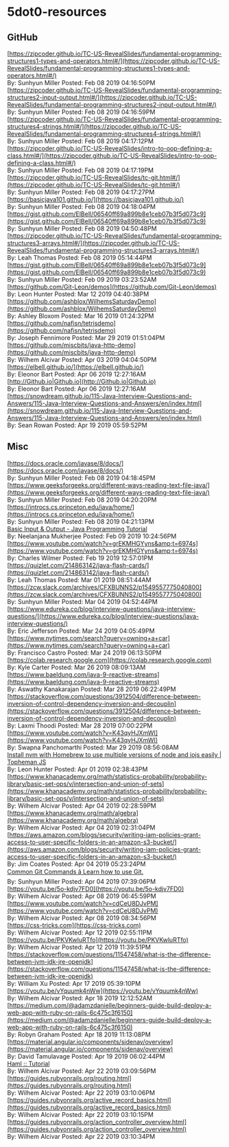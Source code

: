 # 5dot0-resources
## GitHub<br/>
[https://zipcoder.github.io/TC-US-RevealSlides/fundamental-programming-structures1-types-and-operators.html#/](https://zipcoder.github.io/TC-US-RevealSlides/fundamental-programming-structures1-types-and-operators.html#/)<br/>By: Sunhyun Miller Posted: Feb 08 2019 04:16:50PM<br/>[https://zipcoder.github.io/TC-US-RevealSlides/fundamental-programming-structures2-input-output.html#/](https://zipcoder.github.io/TC-US-RevealSlides/fundamental-programming-structures2-input-output.html#/)<br/>By: Sunhyun Miller Posted: Feb 08 2019 04:16:59PM<br/>[https://zipcoder.github.io/TC-US-RevealSlides/fundamental-programming-structures4-strings.html#/](https://zipcoder.github.io/TC-US-RevealSlides/fundamental-programming-structures4-strings.html#/)<br/>By: Sunhyun Miller Posted: Feb 08 2019 04:17:12PM<br/>[https://zipcoder.github.io/TC-US-RevealSlides/intro-to-oop-defining-a-class.html#/](https://zipcoder.github.io/TC-US-RevealSlides/intro-to-oop-defining-a-class.html#/)<br/>By: Sunhyun Miller Posted: Feb 08 2019 04:17:19PM<br/>[https://zipcoder.github.io/TC-US-RevealSlides/tc-git.html#/](https://zipcoder.github.io/TC-US-RevealSlides/tc-git.html#/)<br/>By: Sunhyun Miller Posted: Feb 08 2019 04:17:27PM<br/>[https://basicjava101.github.io/](https://basicjava101.github.io/)<br/>By: Sunhyun Miller Posted: Feb 08 2019 04:18:04PM<br/>[https://gist.github.com/ElBell/06540ff69a899b8e1ceb07b3f5d073c9](https://gist.github.com/ElBell/06540ff69a899b8e1ceb07b3f5d073c9)<br/>By: Sunhyun Miller Posted: Feb 08 2019 04:50:48PM<br/>[https://zipcoder.github.io/TC-US-RevealSlides/fundamental-programming-structures3-arrays.html#/](https://zipcoder.github.io/TC-US-RevealSlides/fundamental-programming-structures3-arrays.html#/)<br/>By: Leah Thomas Posted: Feb 08 2019 05:14:44PM<br/>[https://gist.github.com/ElBell/06540ff69a899b8e1ceb07b3f5d073c9](https://gist.github.com/ElBell/06540ff69a899b8e1ceb07b3f5d073c9)<br/>By: Sunhyun Miller Posted: Feb 09 2019 03:23:52AM<br/>[https://github.com/Git-Leon/demos](https://github.com/Git-Leon/demos)<br/>By: Leon Hunter Posted: Mar 12 2019 04:40:38PM<br/>[https://github.com/ashblox/WilhemsSaturdayDemo](https://github.com/ashblox/WilhemsSaturdayDemo)<br/>By: Ashley Bloxom Posted: Mar 16 2019 01:24:32PM<br/>[https://github.com/nafisn/tetrisdemo](https://github.com/nafisn/tetrisdemo)<br/>By: Joseph Fennimore Posted: Mar 29 2019 01:51:04PM<br/>[https://github.com/miscbits/java-http-demo](https://github.com/miscbits/java-http-demo)<br/>By: Wilhem Alcivar Posted: Apr 03 2019 04:04:50PM<br/>[https://elbell.github.io/](https://elbell.github.io/)<br/>By: Eleonor Bart Posted: Apr 06 2019 12:27:16AM<br/>[http://Github.io|Github.io](http://Github.io|Github.io)<br/>By: Eleonor Bart Posted: Apr 06 2019 12:27:16AM<br/>[https://snowdream.github.io/115-Java-Interview-Questions-and-Answers/115-Java-Interview-Questions-and-Answers/en/index.html](https://snowdream.github.io/115-Java-Interview-Questions-and-Answers/115-Java-Interview-Questions-and-Answers/en/index.html)<br/>By: Sean Rowan Posted: Apr 19 2019 05:59:52PM<br/>
## Misc<br/>
[https://docs.oracle.com/javase/8/docs/](https://docs.oracle.com/javase/8/docs/)<br/>By: Sunhyun Miller Posted: Feb 08 2019 04:18:45PM<br/>[https://www.geeksforgeeks.org/different-ways-reading-text-file-java/](https://www.geeksforgeeks.org/different-ways-reading-text-file-java/)<br/>By: Sunhyun Miller Posted: Feb 08 2019 04:20:20PM<br/>[https://introcs.cs.princeton.edu/java/home/](https://introcs.cs.princeton.edu/java/home/)<br/>By: Sunhyun Miller Posted: Feb 08 2019 04:21:13PM<br/>[Basic Input & Output - Java Programming Tutorial](http://www3.ntu.edu.sg/home/ehchua/programming/java/j5b_io.html)<br/>By: Neelanjana Mukherjee Posted: Feb 09 2019 10:24:56PM<br/>[https://www.youtube.com/watch?v=grEKMHGYyns&amp;t=6974s](https://www.youtube.com/watch?v=grEKMHGYyns&amp;t=6974s)<br/>By: Charles Wilmer Posted: Feb 19 2019 12:57:01PM<br/>[https://quizlet.com/214863142/java-flash-cards/](https://quizlet.com/214863142/java-flash-cards/)<br/>By: Leah Thomas Posted: Mar 01 2019 08:51:44AM<br/>[https://zcw.slack.com/archives/CFXBUNNS2/p1549557775040800](https://zcw.slack.com/archives/CFXBUNNS2/p1549557775040800)<br/>By: Sunhyun Miller Posted: Mar 04 2019 04:52:44PM<br/>[https://www.edureka.co/blog/interview-questions/java-interview-questions/](https://www.edureka.co/blog/interview-questions/java-interview-questions/)<br/>By: Eric Jefferson Posted: Mar 24 2019 04:05:49PM<br/>[https://www.nytimes.com/search?query=owning+a+car](https://www.nytimes.com/search?query=owning+a+car)<br/>By: Francisco Castro Posted: Mar 24 2019 06:13:50PM<br/>[https://colab.research.google.com](https://colab.research.google.com)<br/>By: Kyle Carter Posted: Mar 26 2019 08:09:13AM<br/>[https://www.baeldung.com/java-9-reactive-streams](https://www.baeldung.com/java-9-reactive-streams)<br/>By: Aswathy Kanakarajan Posted: Mar 28 2019 06:22:49PM<br/>[https://stackoverflow.com/questions/3912504/difference-between-inversion-of-control-dependency-inversion-and-decouplin](https://stackoverflow.com/questions/3912504/difference-between-inversion-of-control-dependency-inversion-and-decouplin)<br/>By: Laxmi Thoodi Posted: Mar 28 2019 07:00:22PM<br/>[https://www.youtube.com/watch?v=K43qyHJXmWI](https://www.youtube.com/watch?v=K43qyHJXmWI)<br/>By: Swapna Panchomarthi Posted: Mar 29 2019 08:56:08AM<br/>[Install nvm with Homebrew to use multiple versions of node and iojs easily | Topheman JS](http://dev.topheman.com/install-nvm-with-homebrew-to-use-multiple-versions-of-node-and-iojs-easily/)<br/>By: Leon Hunter Posted: Apr 01 2019 02:38:43PM<br/>[https://www.khanacademy.org/math/statistics-probability/probability-library/basic-set-ops/v/intersection-and-union-of-sets](https://www.khanacademy.org/math/statistics-probability/probability-library/basic-set-ops/v/intersection-and-union-of-sets)<br/>By: Wilhem Alcivar Posted: Apr 04 2019 02:28:59PM<br/>[https://www.khanacademy.org/math/algebra](https://www.khanacademy.org/math/algebra)<br/>By: Wilhem Alcivar Posted: Apr 04 2019 02:31:04PM<br/>[https://aws.amazon.com/blogs/security/writing-iam-policies-grant-access-to-user-specific-folders-in-an-amazon-s3-bucket/](https://aws.amazon.com/blogs/security/writing-iam-policies-grant-access-to-user-specific-folders-in-an-amazon-s3-bucket/)<br/>By: Jim Coates Posted: Apr 04 2019 05:23:24PM<br/>[Common Git Commands â Learn how to use Git.](http://guides.beanstalkapp.com/version-control/common-git-commands.html)<br/>By: Sunhyun Miller Posted: Apr 04 2019 07:39:06PM<br/>[https://youtu.be/5o-kdjv7FD0](https://youtu.be/5o-kdjv7FD0)<br/>By: Wilhem Alcivar Posted: Apr 08 2019 06:45:59PM<br/>[https://www.youtube.com/watch?v=cdCeU8DJvPM](https://www.youtube.com/watch?v=cdCeU8DJvPM)<br/>By: Wilhem Alcivar Posted: Apr 08 2019 08:34:56PM<br/>[https://css-tricks.com](https://css-tricks.com)<br/>By: Wilhem Alcivar Posted: Apr 12 2019 02:55:11PM<br/>[https://youtu.be/PKVKwluRTfo](https://youtu.be/PKVKwluRTfo)<br/>By: Wilhem Alcivar Posted: Apr 12 2019 11:39:51PM<br/>[https://stackoverflow.com/questions/11547458/what-is-the-difference-between-jvm-jdk-jre-openjdk](https://stackoverflow.com/questions/11547458/what-is-the-difference-between-jvm-jdk-jre-openjdk)<br/>By: William Xu Posted: Apr 17 2019 05:39:10PM<br/>[https://youtu.be/vYquumk4nWw](https://youtu.be/vYquumk4nWw)<br/>By: Wilhem Alcivar Posted: Apr 18 2019 12:12:52AM<br/>[https://medium.com/@adamzdanielle/beginners-guide-build-deploy-a-web-app-with-ruby-on-rails-6c475c3f6150](https://medium.com/@adamzdanielle/beginners-guide-build-deploy-a-web-app-with-ruby-on-rails-6c475c3f6150)<br/>By: Robyn Graham Posted: Apr 18 2019 11:13:08PM<br/>[https://material.angular.io/components/sidenav/overview](https://material.angular.io/components/sidenav/overview)<br/>By: David Tamulavage Posted: Apr 19 2019 06:02:44PM<br/>[Haml :: Tutorial](http://haml.info/tutorial.html)<br/>By: Wilhem Alcivar Posted: Apr 22 2019 03:09:56PM<br/>[https://guides.rubyonrails.org/routing.html](https://guides.rubyonrails.org/routing.html)<br/>By: Wilhem Alcivar Posted: Apr 22 2019 03:10:06PM<br/>[https://guides.rubyonrails.org/active_record_basics.html](https://guides.rubyonrails.org/active_record_basics.html)<br/>By: Wilhem Alcivar Posted: Apr 22 2019 03:10:15PM<br/>[https://guides.rubyonrails.org/action_controller_overview.html](https://guides.rubyonrails.org/action_controller_overview.html)<br/>By: Wilhem Alcivar Posted: Apr 22 2019 03:10:34PM<br/>